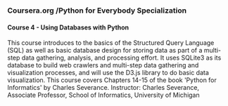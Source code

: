 ### Coursera.org /Python for Everybody Specialization
#### Course 4 - Using Databases with Python


This course introduces to the basics of the Structured Query Language (SQL) as well as basic database design for storing data as part of a multi-step data gathering, analysis, and processing effort. It uses SQLite3 as its database to build web crawlers and multi-step data gathering and visualization processes, and will use the D3.js library to do basic data visualization. This course covers Chapters 14-15 of the book 'Python for Informatics' by Charles Severance.
Instructor: Charles Severance, Associate Professor, School of Informatics, University of Michigan

